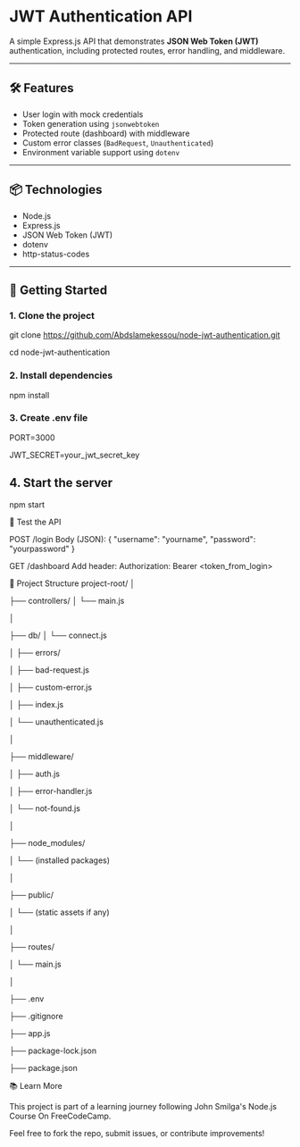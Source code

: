 # JWT Authentication API

A simple Express.js API that demonstrates **JSON Web Token (JWT)** authentication, including protected routes, error handling, and middleware.

---

## 🛠 Features

- User login with mock credentials
- Token generation using `jsonwebtoken`
- Protected route (dashboard) with middleware
- Custom error classes (`BadRequest`, `Unauthenticated`)
- Environment variable support using `dotenv`

---

## 📦 Technologies

- Node.js
- Express.js
- JSON Web Token (JWT)
- dotenv
- http-status-codes

---

## 🚀 Getting Started

### 1. Clone the project


git clone https://github.com/Abdslamekessou/node-jwt-authentication.git


cd node-jwt-authentication

### 2. Install dependencies

npm install

### 3. Create .env file

PORT=3000

JWT_SECRET=your_jwt_secret_key

## 4. Start the server
npm start

🧪 Test the API

POST /login
Body (JSON):
{
  "username": "yourname",
  "password": "yourpassword"
}

GET /dashboard
Add header:
Authorization: Bearer <token_from_login>

🧩 Project Structure
project-root/
│

├── controllers/
│   └── main.js

│

├── db/
│   └── connect.js

│
├── errors/

│   ├── bad-request.js

│   ├── custom-error.js

│   ├── index.js

│   └── unauthenticated.js

│

├── middleware/

│   ├── auth.js

│   ├── error-handler.js

│   └── not-found.js

│

├── node_modules/

│   └── (installed packages)

│

├── public/

│   └── (static assets if any)

│

├── routes/

│   └── main.js

│

├── .env

├── .gitignore

├── app.js

├── package-lock.json

├── package.json


📚 Learn More

This project is part of a learning journey following John Smilga's Node.js Course On FreeCodeCamp.

Feel free to fork the repo, submit issues, or contribute improvements!



